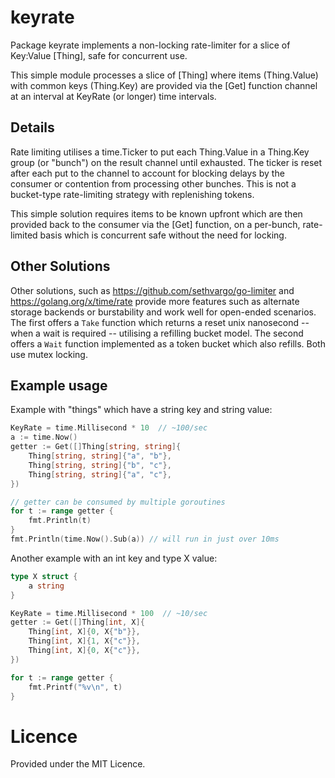 # keyrate

Package keyrate implements a non-locking rate-limiter for a
slice of Key:Value [Thing], safe for concurrent use.

This simple module processes a slice of [Thing] where items
(Thing.Value) with common keys (Thing.Key) are provided via the [Get]
function channel at an interval at KeyRate (or longer) time
intervals.

## Details

Rate limiting utilises a time.Ticker to put each Thing.Value in a
Thing.Key group (or "bunch") on the result channel until exhausted.
The ticker is reset after each put to the channel to account for
blocking delays by the consumer or contention from processing other
bunches. This is not a bucket-type rate-limiting strategy with
replenishing tokens.

This simple solution requires items to be known upfront which are
then provided back to the consumer via the [Get] function, on a
per-bunch, rate-limited basis which is concurrent safe without the
need for locking.

## Other Solutions

Other solutions, such as https://github.com/sethvargo/go-limiter and
https://golang.org/x/time/rate provide more features such as
alternate storage backends or burstability and work well for
open-ended scenarios. The first offers a `Take` function which
returns a reset unix nanosecond -- when a wait is required --
utilising a refilling bucket model. The second offers a `Wait`
function implemented as a token bucket which also refills. Both use
mutex locking.

## Example usage

Example with "things" which have a string key and string value:

```go
KeyRate = time.Millisecond * 10  // ~100/sec
a := time.Now()
getter := Get([]Thing[string, string]{
	Thing[string, string]{"a", "b"},
	Thing[string, string]{"b", "c"},
	Thing[string, string]{"a", "c"},
})

// getter can be consumed by multiple goroutines
for t := range getter {
	fmt.Println(t)
}
fmt.Println(time.Now().Sub(a)) // will run in just over 10ms
```

Another example with an int key and type X value:

```go
type X struct {
	a string
}

KeyRate = time.Millisecond * 100  // ~10/sec
getter := Get([]Thing[int, X]{
	Thing[int, X]{0, X{"b"}},
	Thing[int, X]{1, X{"c"}},
	Thing[int, X]{0, X{"c"}},
})

for t := range getter {
	fmt.Printf("%v\n", t)
}
```

# Licence

Provided under the MIT Licence.
